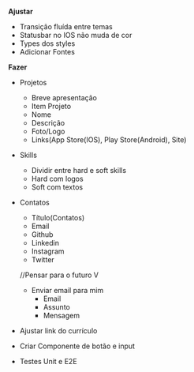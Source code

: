**Ajustar**

- Transição fluída entre temas
- Statusbar no IOS não muda de cor
- Types dos styles
- Adicionar Fontes

**Fazer**

- Projetos

    - Breve apresentação
    - Item Projeto
    - Nome
    - Descrição
    - Foto/Logo
    - Links(App Store(IOS), Play Store(Android), Site)

- Skills

    - Dividir entre hard e soft skills
    - Hard com logos
    - Soft com textos

- Contatos

    - Título(Contatos)
    - Email
    - Github
    - Linkedin
    - Instagram
    - Twitter

    //Pensar para o futuro V

    - Enviar email para mim
        - Email
        - Assunto
        - Mensagem

- Ajustar link do currículo

- Criar Componente de botão e input

- Testes Unit e E2E
